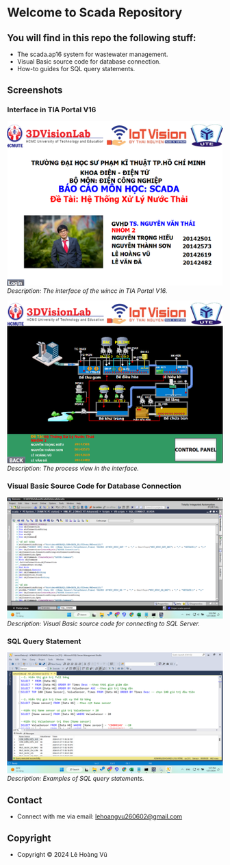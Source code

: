 # Welcome to Scada Repository

## You will find in this repo the following stuff:

* The scada.ap16 system for wastewater management.
* Visual Basic source code for database connection.
* How-to guides for SQL query statements.

## Screenshots

### Interface in TIA Portal V16

![Interface](https://github.com/leehoanzu/scada/blob/main/screenshot/interface.png)
*Description: The interface of the wincc in TIA Portal V16.*

![Process](https://github.com/leehoanzu/scada/blob/main/screenshot/process.png)
*Description: The process view in the interface.*

### Visual Basic Source Code for Database Connection

![VB source to connect SQL Server](https://github.com/leehoanzu/scada/blob/main/screenshot/VB-source-to-SQL-server.png)
*Description: Visual Basic source code for connecting to SQL Server.*

### SQL Query Statement

![SQL query statement](https://github.com/leehoanzu/scada/blob/main/screenshot/SQL-query-statement.png)
*Description: Examples of SQL query statements.*

## Contact

* Connect with me via email: lehoangvu260602@gmail.com

## Copyright

* Copyright &#169; 2024 Lê Hoàng Vũ
